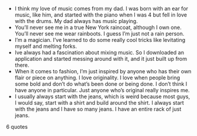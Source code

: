  - I think my love of music comes from my dad. I was born with an ear for music, like him, and started with the piano when I was 4 but fell in love with the drums. My dad always has music playing.
 - You’ll never see me in a true New York raincoat, although I own one. You’ll never see me wear rainboots. I guess I’m just not a rain person.
 - I’m a magician. I’ve learned to do some really cool tricks like levitating myself and melting forks.
 - Ive always had a fascination about mixing music. So I downloaded an application and started messing around with it, and it just built up from there.
 - When it comes to fashion, I’m just inspired by anyone who has their own flair or piece on anything. I love originality. I love when people bring some bold and don’t do what’s been done or being done. I don’t think I have anyone in particular. Just anyone who’s original really inspires me.
 - I usually always start with the jeans, which is weird because most guys, I would say, start with a shirt and build around the shirt. I always start with the jeans and I have so many jeans. I have an entire rack of just jeans.

6 quotes